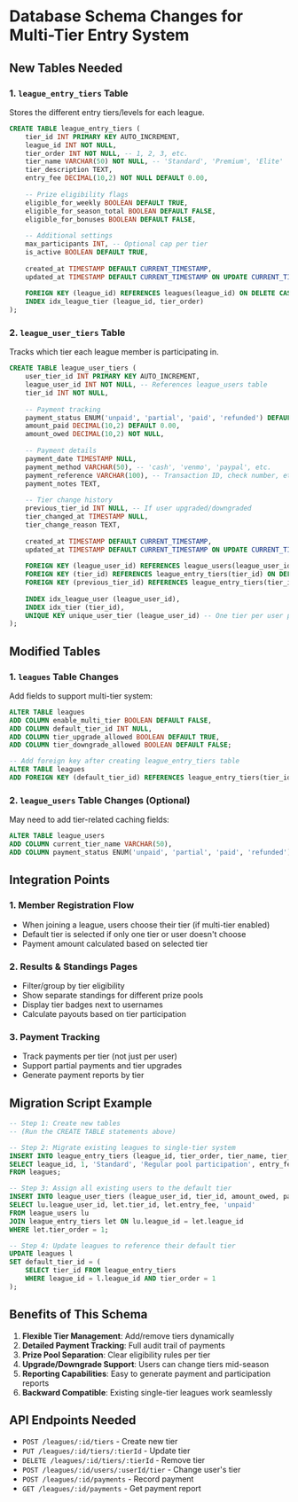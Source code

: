 # Database Schema Changes for Multi-Tier Entry System

## New Tables Needed

### 1. `league_entry_tiers` Table
Stores the different entry tiers/levels for each league.

```sql
CREATE TABLE league_entry_tiers (
    tier_id INT PRIMARY KEY AUTO_INCREMENT,
    league_id INT NOT NULL,
    tier_order INT NOT NULL, -- 1, 2, 3, etc.
    tier_name VARCHAR(50) NOT NULL, -- 'Standard', 'Premium', 'Elite'
    tier_description TEXT,
    entry_fee DECIMAL(10,2) NOT NULL DEFAULT 0.00,
    
    -- Prize eligibility flags
    eligible_for_weekly BOOLEAN DEFAULT TRUE,
    eligible_for_season_total BOOLEAN DEFAULT FALSE,
    eligible_for_bonuses BOOLEAN DEFAULT FALSE,
    
    -- Additional settings
    max_participants INT, -- Optional cap per tier
    is_active BOOLEAN DEFAULT TRUE,
    
    created_at TIMESTAMP DEFAULT CURRENT_TIMESTAMP,
    updated_at TIMESTAMP DEFAULT CURRENT_TIMESTAMP ON UPDATE CURRENT_TIMESTAMP,
    
    FOREIGN KEY (league_id) REFERENCES leagues(league_id) ON DELETE CASCADE,
    INDEX idx_league_tier (league_id, tier_order)
);
```

### 2. `league_user_tiers` Table
Tracks which tier each league member is participating in.

```sql
CREATE TABLE league_user_tiers (
    user_tier_id INT PRIMARY KEY AUTO_INCREMENT,
    league_user_id INT NOT NULL, -- References league_users table
    tier_id INT NOT NULL,
    
    -- Payment tracking
    payment_status ENUM('unpaid', 'partial', 'paid', 'refunded') DEFAULT 'unpaid',
    amount_paid DECIMAL(10,2) DEFAULT 0.00,
    amount_owed DECIMAL(10,2) NOT NULL,
    
    -- Payment details
    payment_date TIMESTAMP NULL,
    payment_method VARCHAR(50), -- 'cash', 'venmo', 'paypal', etc.
    payment_reference VARCHAR(100), -- Transaction ID, check number, etc.
    payment_notes TEXT,
    
    -- Tier change history
    previous_tier_id INT NULL, -- If user upgraded/downgraded
    tier_changed_at TIMESTAMP NULL,
    tier_change_reason TEXT,
    
    created_at TIMESTAMP DEFAULT CURRENT_TIMESTAMP,
    updated_at TIMESTAMP DEFAULT CURRENT_TIMESTAMP ON UPDATE CURRENT_TIMESTAMP,
    
    FOREIGN KEY (league_user_id) REFERENCES league_users(league_user_id) ON DELETE CASCADE,
    FOREIGN KEY (tier_id) REFERENCES league_entry_tiers(tier_id) ON DELETE CASCADE,
    FOREIGN KEY (previous_tier_id) REFERENCES league_entry_tiers(tier_id),
    
    INDEX idx_league_user (league_user_id),
    INDEX idx_tier (tier_id),
    UNIQUE KEY unique_user_tier (league_user_id) -- One tier per user per league
);
```

## Modified Tables

### 1. `leagues` Table Changes
Add fields to support multi-tier system:

```sql
ALTER TABLE leagues 
ADD COLUMN enable_multi_tier BOOLEAN DEFAULT FALSE,
ADD COLUMN default_tier_id INT NULL,
ADD COLUMN tier_upgrade_allowed BOOLEAN DEFAULT TRUE,
ADD COLUMN tier_downgrade_allowed BOOLEAN DEFAULT FALSE;

-- Add foreign key after creating league_entry_tiers table
ALTER TABLE leagues 
ADD FOREIGN KEY (default_tier_id) REFERENCES league_entry_tiers(tier_id);
```

### 2. `league_users` Table Changes (Optional)
May need to add tier-related caching fields:

```sql
ALTER TABLE league_users 
ADD COLUMN current_tier_name VARCHAR(50),
ADD COLUMN payment_status ENUM('unpaid', 'partial', 'paid', 'refunded') DEFAULT 'unpaid';
```

## Integration Points

### 1. Member Registration Flow
- When joining a league, users choose their tier (if multi-tier enabled)
- Default tier is selected if only one tier or user doesn't choose
- Payment amount calculated based on selected tier

### 2. Results & Standings Pages
- Filter/group by tier eligibility
- Show separate standings for different prize pools
- Display tier badges next to usernames
- Calculate payouts based on tier participation

### 3. Payment Tracking
- Track payments per tier (not just per user)
- Support partial payments and tier upgrades
- Generate payment reports by tier

## Migration Script Example

```sql
-- Step 1: Create new tables
-- (Run the CREATE TABLE statements above)

-- Step 2: Migrate existing leagues to single-tier system
INSERT INTO league_entry_tiers (league_id, tier_order, tier_name, tier_description, entry_fee, eligible_for_weekly)
SELECT league_id, 1, 'Standard', 'Regular pool participation', entry_fee, TRUE
FROM leagues;

-- Step 3: Assign all existing users to the default tier
INSERT INTO league_user_tiers (league_user_id, tier_id, amount_owed, payment_status)
SELECT lu.league_user_id, let.tier_id, let.entry_fee, 'unpaid'
FROM league_users lu
JOIN league_entry_tiers let ON lu.league_id = let.league_id 
WHERE let.tier_order = 1;

-- Step 4: Update leagues to reference their default tier
UPDATE leagues l 
SET default_tier_id = (
    SELECT tier_id FROM league_entry_tiers 
    WHERE league_id = l.league_id AND tier_order = 1
);
```

## Benefits of This Schema

1. **Flexible Tier Management**: Add/remove tiers dynamically
2. **Detailed Payment Tracking**: Full audit trail of payments
3. **Prize Pool Separation**: Clear eligibility rules per tier
4. **Upgrade/Downgrade Support**: Users can change tiers mid-season
5. **Reporting Capabilities**: Easy to generate payment and participation reports
6. **Backward Compatible**: Existing single-tier leagues work seamlessly

## API Endpoints Needed

- `POST /leagues/:id/tiers` - Create new tier
- `PUT /leagues/:id/tiers/:tierId` - Update tier
- `DELETE /leagues/:id/tiers/:tierId` - Remove tier
- `POST /leagues/:id/users/:userId/tier` - Change user's tier
- `POST /leagues/:id/payments` - Record payment
- `GET /leagues/:id/payments` - Get payment report